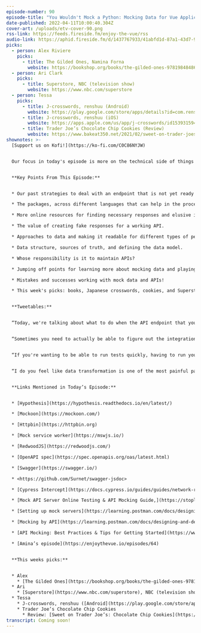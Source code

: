```yaml
---
episode-number: 90
episode-title: "You Wouldn't Mock a Python: Mocking Data for Vue Applicationss"
date-published: 2022-04-11T10:00:40.304Z
cover-art: /uploads/etv-cover-90.png
rss-link: https://feeds.fireside.fm/enjoy-the-vue/rss
audio-link: https://aphid.fireside.fm/d/1437767933/41abfd1d-87a1-43d7-94d9-7fda3a5120e1/fc6cb86c-6156-451c-bc3a-0b7e0e41cafe.mp3
picks:
  - person: Alex Riviere
    picks:
      - title: The Gilded Ones, Namina Forna
        website: https://bookshop.org/books/the-gilded-ones-9781984848697/9781984848697
  - person: Ari Clark
    picks:
      - title: Superstore, NBC (television show)
        website: https://www.nbc.com/superstore
  - person: Tessa
    picks:
      - title: J-crosswords, renshuu (Android)
        website: https://play.google.com/store/apps/details?id=com.renshuu.renshuu_crosswords
      - title: J-crosswords, renshuu (iOS)
        website: https://apps.apple.com/us/app/j-crosswords/id1539315947
      - title: Trader Joe’s Chocolate Chip Cookies (Review)
        website: https://www.bakeat350.net/2021/02/sweet-on-trader-joes-chocolate-chip-cookies-review.html
shownotes: >-
  [Support us on Kofi!](https://ko-fi.com/C0C86NYJW)


  Our focus in today's episode is more on the technical side of things and we get right into the weeds on the subject of how to continue your development work when you do not have all the API information you need. We speak about a bunch of options at your disposal, some of which we have tried and some that we have merely heard of, but whichever route you choose, this is definitely something you need to be able to do! Tuning in, you will hear about some recommended resources and tools for the processes of creating mock data and fake responses, and how to approach the data structure and model for the best results. We also get into some thoughts on the responsibilities related to APIs and why considering the different kinds of brains and machines that might be interpreting the data can help us format it most effectively. To finish off, we list a few of our wins and losses in the domain, before getting into this week's fun picks, including a novel, a TV show, a Japanese word game and more!


  **Key Points From This Episode:**


  * Our past strategies to deal with an endpoint that is not yet ready to integrate with. 

  * The packages, across different languages that can help in the process.  

  * More online resources for finding necessary responses and elusive information.   

  * The value of creating fake responses for a working API. 

  * Approaches to data and making it readable for different types of people and machines.

  * Data structure, sources of truth, and defining the data model. 

  * Whose responsibility is it to maintain APIs? 

  * Jumping off points for learning more about mocking data and playing with APIs.

  * Mistakes and successes working with mock data and APIs! 

  * This week's picks: books, Japanese crosswords, cookies, and Superstore!


  **Tweetables:**


  “Today, we're talking about what to do when the API endpoint that you need to integrate with isn't ready yet, but you need to still continue development.” — [Ari](https://twitter.com/GloomyLumi) \[0:00:21]


  “Sometimes you need to actually be able to figure out the integration part of the API before the API is ready.” — Ari \[0:06:16]


  “If you're wanting to be able to run tests quickly, having to run your tests against an actual API, that can take a while.” — [Alex](https://twitter.com/fimion) \[0:10:07]


  “I do you feel like data transformation is one of the most painful parts of dealing with APIs, especially when the API is not in place.” — [Tessa](https://twitter.com/halftes6) \[0:12:40]


  **Links Mentioned in Today’s Episode:**


  * [Hypothesis](https://hypothesis.readthedocs.io/en/latest/)

  * [Mockoon](https://mockoon.com/)

  * [Httpbin](https://httpbin.org)

  * [Mock service worker](https://mswjs.io/)

  * [RedwoodJS](https://redwoodjs.com/)

  * [OpenAPI spec](https://spec.openapis.org/oas/latest.html)

  * [Swagger](https://swagger.io/)

  * <https://github.com/Surnet/swagger-jsdoc>

  * [Cypress Intercept](https://docs.cypress.io/guides/guides/network-requests)

  * ​​[Mock API Server Online Testing & API Mocking Guide,](https://stoplight.io/mock-api-guide/basics) Stoplight

  * ​​[Setting up mock servers](https://learning.postman.com/docs/designing-and-developing-your-api/mocking-data/setting-up-mock), Postman

  * [​​Mocking by API](https://learning.postman.com/docs/designing-and-developing-your-api/mocking-data/mock-with-api), Postman

  * [API Mocking: Best Practices & Tips for Getting Started](https://www.soapui.org/learn/mocking/what-is-api-mocking), SoapUI

  * [Amina’s episode](https://enjoythevue.io/episodes/64)


  **This weeks picks:**


  * Alex
    * [The Gilded Ones](https://bookshop.org/books/the-gilded-ones-9781984848697/9781984848697), Namina Forna
  * Ari
    * [Superstore](https://www.nbc.com/superstore), NBC (television show)
  * Tessa
    * J-crosswords, renshuu ([Android](https://play.google.com/store/apps/details?id=com.renshuu.renshuu_crosswords), [iOS](https://apps.apple.com/us/app/j-crosswords/id1539315947))
    * Trader Joe’s Chocolate Chip Cookies
      * Review: [Sweet on Trader Joe’s: Chocolate Chip Cookies](https://www.bakeat350.net/2021/02/sweet-on-trader-joes-chocolate-chip-cookies-review.html), Bake at 350
transcript: Coming soon!
---
```

